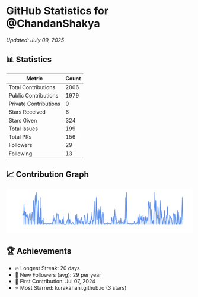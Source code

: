 # GitHub Statistics for @ChandanShakya
*Updated: July 09, 2025*

## 📊 Statistics
| Metric | Count |
|--------|--------|
| Total Contributions | 2006 |
| Public Contributions | 1979 |
| Private Contributions | 0 |
| Stars Received | 6 |
| Stars Given | 324 |
| Total Issues | 199 |
| Total PRs | 156 |
| Followers | 29 |
| Following | 13 |

## 📈 Contribution Graph

![Contribution Graph](./contribution_graph.png)

## 🏆 Achievements

- 🔥 Longest Streak: 20 days
- 👥 New Followers (avg): 29 per year
- 📅 First Contribution: Jul 07, 2024
- ⭐ Most Starred: kurakahani.github.io (3 stars)
